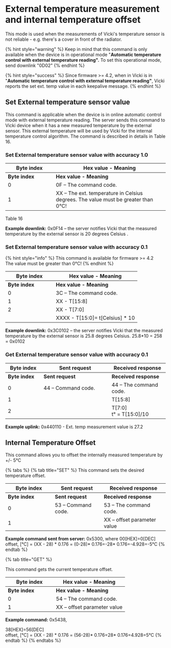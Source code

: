 # External temperature measurement and internal temperature offset

This mode is used when the measurements of Vicki's temperature sensor is not reliable - e.g. there's a cover in front of the radiator.

{% hint style="warning" %}
Keep in mind that this command is only available when the device is in operational mode "**Automatic temperature control with external temperature reading".** To set this operational mode, send downlink "0D02"
{% endhint %}

{% hint style="success" %}
Since firmware >= 4.2, when in Vicki is in "**Automatic temperature control with external temperature reading"**, Vicki reports the set ext. temp value in each keepalive message.
{% endhint %}

## Set External temperature sensor value

This command is applicable when the device is in online automatic control mode with external temperature reading. The server sends this command to Vicki device when it has a new measured temperature by the external sensor. This external temperature will be used by Vicki for the internal temperature control algorithm. The command is described in details in Table 16.

### Set External temperature sensor value with accuracy 1.0

<table data-header-hidden><thead><tr><th width="135">Byte index</th><th>Hex value - Meaning</th></tr></thead><tbody><tr><td><strong>Byte index</strong></td><td><strong>Hex value - Meaning</strong></td></tr><tr><td>0</td><td>0F – The command code.</td></tr><tr><td>1</td><td>XX – The ext. temperature in Celsius degrees. The value must be greater than 0°C!</td></tr></tbody></table>

Table 16

**Example downlink:** 0x0F14 – the server notifies Vicki that the measured temperature by the external sensor is 20 degrees Celsius .

### Set External temperature sensor value with accuracy 0.1

{% hint style="info" %}
This command is available for firmware >= 4.2\
The value must be greater than 0°C!
{% endhint %}

<table data-header-hidden><thead><tr><th width="135">Byte index</th><th>Hex value - Meaning</th></tr></thead><tbody><tr><td><strong>Byte index</strong></td><td><strong>Hex value - Meaning</strong></td></tr><tr><td>0</td><td>3C – The command code.</td></tr><tr><td>1</td><td>XX - T[15:8]</td></tr><tr><td>2</td><td>XX - T[7:0]</td></tr><tr><td></td><td>XXXX - T[15:0]= t[Celsius] * 10</td></tr></tbody></table>

**Example downlink:** 0x3C0102 – the server notifies Vicki that the measured temperature by the external sensor is 25.8 degrees Celsius. 25.8\*10 = 258 = 0x0102

### Get External temperature sensor value with accuracy 0.1

<table data-header-hidden><thead><tr><th width="96.33333333333331">Byte index</th><th width="198">Sent request</th><th>Received response</th></tr></thead><tbody><tr><td><strong>Byte index</strong></td><td><strong>Sent request</strong></td><td><strong>Received response</strong></td></tr><tr><td>0</td><td>44 – Command code.</td><td>44 – The command code.</td></tr><tr><td>1</td><td></td><td>Т[15:8]</td></tr><tr><td>2</td><td></td><td>T[7:0]<br>t° = T[15:0]/10</td></tr></tbody></table>

**Example uplink:** 0x440110 - Ext. temp measurement value is 27.2

## Internal Temperature Offset

This command allows you to offset the internally measured temperature by +/- 5°C

{% tabs %}
{% tab title="SET" %}
This command sets the desired temperature offset.

<table data-header-hidden><thead><tr><th width="131.66666666666666">Byte index</th><th width="138">Sent request</th><th>Received response</th></tr></thead><tbody><tr><td><strong>Byte index</strong></td><td><strong>Sent request</strong></td><td><strong>Received response</strong></td></tr><tr><td>0</td><td>53 – Command code.</td><td>53 – The command code.</td></tr><tr><td>1</td><td></td><td>XX – offset parameter value</td></tr></tbody></table>

**Example command sent from server:** 0x5300, where 00\[HEX]=0\[DEC]\
offset, \[°C] = (XX - 28) \* 0.176 = (0-28)\* 0.176=-28\* 0.176=-4.928=-5°C
{% endtab %}

{% tab title="GET" %}


This command gets the current temperature offset.

<table data-header-hidden><thead><tr><th width="135.20724027353867">Byte index</th><th>Hex value - Meaning</th></tr></thead><tbody><tr><td><strong>Byte index</strong></td><td><strong>Hex value - Meaning</strong></td></tr><tr><td>0</td><td>54 – The command code.</td></tr><tr><td>1</td><td>XX – offset parameter value</td></tr></tbody></table>

**Example command:** 0x5438,

38\[HEX]=56\[DEC]\
offset, \[°C] = (XX - 28) \* 0.176 = (56-28)\* 0.176=28\* 0.176=4.928=5°C
{% endtab %}
{% endtabs %}
